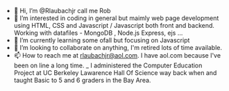 - 👋 Hi, I’m @Rlaubachjr call me Rob
- 👀 I’m interested in coding in general but maimly web page development using HTML, CSS and Javascript / Javascript both front and backend.  Working with datafiles - MongoDB , Node.js Express, ejs ...
- 🌱 I’m currently learning some ofall but focusing on Javascript
- 💞️ I’m looking to collaborate on anything, I'm retired lots of time available.
- 📫 How to reach me at rlaubachjr@aol.com. I have aol.com because I've been on line a long time.
_ I administered the Computer Education Project at UC Berkeley Lawarence Hall Of Science way back when and taught Basic to 5 and 6 graders in the Bay Area.

<!---
Rlaubachjr/Rlaubachjr is a ✨ special ✨ repository because its `README.md` (this file) appears on your GitHub profile.
You can click the Preview link to take a look at your changes.
--->
